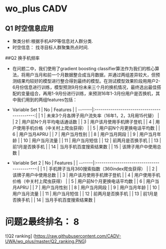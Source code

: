 # wo_plus CADV

## Q1 时空信息应用
 * 聚类分析:根据手机APP等信息对人群分类.
 * 时空信息： 找寻目标人群聚集热点时间.

##Q2 换手机频率
 * 在问题二中，我们使用了gradient boosting classifier算法作为我们的核心算法，将用户当月和前一个月数据整合成当月数据，并通过两组差异较大，但预测结果均较好的模型进行整合得到最终的模型。在测试模型效果阶段用用户2-6月份信息进行训练，模型预测9月份未来三个月的换机情况，最终选出最佳搭配的变量组合，再用1-9月份进行训练，来预测16年1-3月份用户是否换机，其中我们用到的两组features包括：
 - Variable Set 1
|    No  |                     Features   			   	|
| -------|:--------------------------------------------:|
|    1   | 未来3个月各牌子用户流失率（16年1，2，3月用15代替）	|
|    2   |             用户前N个月平均电话通话数			|
|    3   |              用户该月使用手机牌子登机    		|
|    4   |         用户使用手机价格（中关村上爬虫获得）    	|
|    5   |              用户前N个月更换电话平均数        	|
|    6   |                   用户当月APRU               	|
|    7   |                   用户当月性别               	|
|    8   |                   用户当月网段               	|
|    9   |                   用户当月年龄 				|
|    10  | 					 用户当月流量				|
|    11  |                   用户当月短信 				|
|    12  |                  前两月是否换手机    			|
|    13  | 					前1月是否换手机 				|
|    14  | 				  当月手机百度搜索结果数 	     	|
|    15  |				   该牌子用户中使用总数    	  	|

 - Variable Set 2
|    No  |                     Features   			   	|
| -------|:--------------------------------------------:|
|    1   |    手机牌子当月360搜索指数（360index爬虫获得）	|
|    2   |				   该牌子用户中使用总数    	  	|
|    3   |              用户该月使用手机牌子登机    		|
|    4   |         用户使用手机价格（中关村上爬虫获得）    	|
|    5   |              用户前N个月更换电话平均数        	|
|    6   |                   用户当月APRU               	|
|    7   |                   用户当月性别               	|
|    8   |                   用户当月网段               	|
|    9   |                   用户当月年龄 				|
|    10  | 					 用户当月流量				|
|    11  |                   用户当月短信 				|
|    12  |                  前两月是否换手机    			|
|    13  | 					前1月是否换手机 				|
|    14  | 				  当月手机百度搜索结果数 	     	|

#  问题2最终排名： 8
![Q2 ranking] (https://raw.githubusercontent.com/CADV-UWA/wo_plus/master/Q2_ranking.PNG)